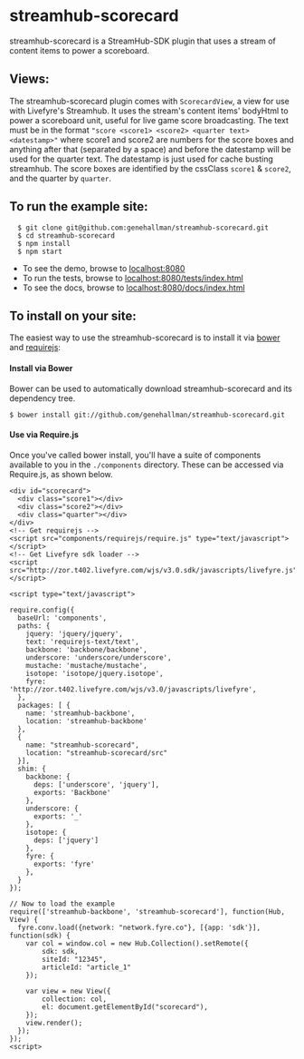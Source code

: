 # streamhub-scorecard

streamhub-scorecard is a StreamHub-SDK plugin that uses a stream of content items to power a scoreboard.

## Views:
The streamhub-scorecard plugin comes with ```ScorecardView```, a view for use with Livefyre's Streamhub. 
It uses the stream's content items' bodyHtml to power a scoreboard unit, useful for live game score broadcasting.
The text must be in the format ```"score <score1> <score2> <quarter text> <datestamp>"``` where score1 and score2 are numbers
for the score boxes and anything after that (separated by a space) and before the datestamp will be used for the quarter text.
The datestamp is just used for cache busting streamhub.
The score boxes are identified by the cssClass ```score1``` & ```score2```, and the quarter by ```quarter```.

## To run the example site:

```
  $ git clone git@github.com:genehallman/streamhub-scorecard.git
  $ cd streamhub-scorecard
  $ npm install
  $ npm start
```

+ To see the demo, browse to [localhost:8080](http://localhost:8080)
+ To run the tests, browse to [localhost:8080/tests/index.html](http://localhost:8080/tests/index.html)
+ To see the docs, browse to [localhost:8080/docs/index.html](http://localhost:8080/docs/index.html)

## To install on your site:
The easiest way to use the streamhub-scorecard is to install it via [bower](http://twitter.github.com/bower/) and [requirejs](http://requirejs.org/):

#### Install via Bower
Bower can be used to automatically download streamhub-scorecard and its dependency tree.

```
$ bower install git://github.com/genehallman/streamhub-scorecard.git
```

#### Use via Require.js
Once you've called bower install, you'll have a suite of components available to you in the ```./components``` directory. These can be accessed via Require.js, as shown below.

    <div id="scorecard">
      <div class="score1"></div>
      <div class="score2"></div>
      <div class="quarter"></div>
    </div>
    <!-- Get requirejs -->
    <script src="components/requirejs/require.js" type="text/javascript"></script>
    <!-- Get Livefyre sdk loader -->
    <script src="http://zor.t402.livefyre.com/wjs/v3.0.sdk/javascripts/livefyre.js"></script>

    <script type="text/javascript">

    require.config({
      baseUrl: 'components',
      paths: {
        jquery: 'jquery/jquery',
        text: 'requirejs-text/text',
        backbone: 'backbone/backbone',
        underscore: 'underscore/underscore',
        mustache: 'mustache/mustache',
        isotope: 'isotope/jquery.isotope',
        fyre: 'http://zor.t402.livefyre.com/wjs/v3.0/javascripts/livefyre',
      },
      packages: [ {
        name: 'streamhub-backbone',
        location: 'streamhub-backbone'
      },
      {
        name: "streamhub-scorecard",
        location: "streamhub-scorecard/src"
      }],
      shim: {
        backbone: {
          deps: ['underscore', 'jquery'],
          exports: 'Backbone'
        },
        underscore: {
          exports: '_'
        },
        isotope: {
          deps: ['jquery']
        },
        fyre: {
          exports: 'fyre'
        },
      }
    });
      
    // Now to load the example
    require(['streamhub-backbone', 'streamhub-scorecard'], function(Hub, View) {
      fyre.conv.load({network: "network.fyre.co"}, [{app: 'sdk'}], function(sdk) {
        var col = window.col = new Hub.Collection().setRemote({
            sdk: sdk,
            siteId: "12345",
            articleId: "article_1"
        });
              
        var view = new View({
            collection: col,
            el: document.getElementById("scorecard"),
        });
        view.render();
      });
    });
    <script>

